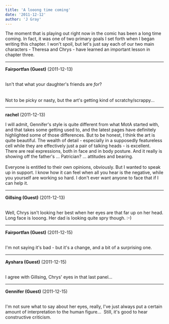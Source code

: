 ```yaml
---
title: 'A looong time coming'
date: '2011-12-12'
author: 'J Gray'
---
```


The moment that is playing out right now in the comic has been a long time coming. In fact, it was one of two primary goals I set forth when I began writing this chapter. I won't spoil, but let's just say each of our two main characters - Theresa and Chrys - have learned an important lesson in chapter three.<br>

---
**Fairportfan (Guest)** (2011-12-13)

<br> Isn't that what your daughter's friends are <i>for</i>?
<br>
<br>
<br>Not to be picky or nasty, but the art's getting kind of scratchy/scrappy...

---
**rachel** (2011-12-13)

I will admit, Gennifer's style is quite different from what MotA started with, and that takes some getting used to, and the latest pages have definitely highlighted some of those differences. But to be honest, I think the art is quite beautiful. The wealth of detail - especially in a supposedly featureless cell while they are effectively just a pair of talking heads - is excellent. There are real expressions, both in face and in body posture. And it really is showing off the father's ... Patrician? ... attitudes and bearing.<br><br>Everyone is entitled to their own opinions, obviously. But I wanted to speak up in support. I know how it can feel when all you hear is the negative, while you yourself are working so hard. I don't ever want anyone to face that if I can help it.<br>

---
**Gillsing (Guest)** (2011-12-13)

<br> Well, Chrys isn't looking her best when her eyes are that far up on her head. Long face is looong. Her dad is looking quite spry though. :-)

---
**Fairportfan (Guest)** (2011-12-15)

<br> I'm not saying it's bad - but it's a change, and a bit of a surprising one.

---
**Ayshara (Guest)** (2011-12-15)

<br> I agree with Gillsing, Chrys' eyes in that last panel...<br>

---
**Gennifer (Guest)** (2011-12-15)

<br> I'm not sure what to say about her eyes, really, I've just always put a certain amount of interpretation to the human figure...&nbsp; Still, it's good to hear constructive criticism.<br><br>

